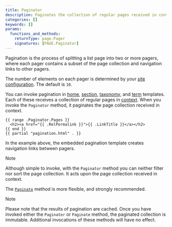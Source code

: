 ```yaml
---
title: Paginator
description: Paginates the collection of regular pages received in context.
categories: []
keywords: []
params:
  functions_and_methods:
    returnType: page.Pager
    signatures: [PAGE.Paginator]
---
```


Pagination is the process of splitting a list page into two or more pagers, where each pager contains a subset of the page collection and navigation links to other pagers.

The number of elements on each pager is determined by your [site configuration]. The default is `10`.

You can invoke pagination in [home], [section], [taxonomy], and [term] templates. Each of these receives a collection of regular pages in [context](g). When you invoke the `Paginator` method, it paginates the page collection received in context.

```go-html-template {file="layouts/section.html"}
{{ range .Paginator.Pages }}
  <h2><a href="{{ .RelPermalink }}">{{ .LinkTitle }}</a></h2>
{{ end }}
{{ partial "pagination.html" . }}
```

In the example above, the embedded pagination template creates navigation links between pagers.

> [!note]
> Although simple to invoke, with the `Paginator` method you can neither filter nor sort the page collection. It acts upon the page collection received in context.
>
> The [`Paginate`] method is more flexible, and strongly recommended.

> [!note]
> Please note that the results of pagination are cached. Once you have invoked either the `Paginator` or `Paginate` method, the paginated collection is immutable. Additional invocations of these methods will have no effect.

[home]: /templates/types/#home
[section]: /templates/types/#section
[site configuration]: /configuration/pagination/
[taxonomy]: /templates/types/#taxonomy
[term]: /templates/types/#term
[`Paginate`]: /methods/page/paginate/
